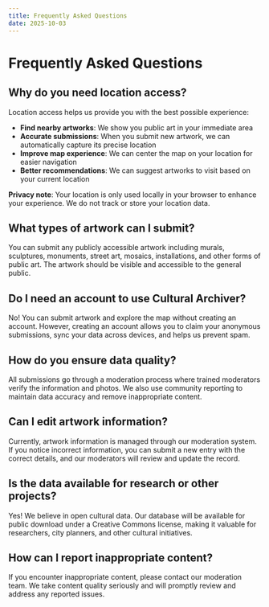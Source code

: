 ```yaml
---
title: Frequently Asked Questions
date: 2025-10-03
---
```


# Frequently Asked Questions

## Why do you need location access?

Location access helps us provide you with the best possible experience:

- **Find nearby artworks**: We show you public art in your immediate area
- **Accurate submissions**: When you submit new artwork, we can automatically capture its precise location
- **Improve map experience**: We can center the map on your location for easier navigation
- **Better recommendations**: We can suggest artworks to visit based on your current location

**Privacy note**: Your location is only used locally in your browser to enhance your experience. We do not track or store your location data.

## What types of artwork can I submit?

You can submit any publicly accessible artwork including murals, sculptures, monuments, street art, mosaics, installations, and other forms of public art. The artwork should be visible and accessible to the general public.

## Do I need an account to use Cultural Archiver?

No! You can submit artwork and explore the map without creating an account. However, creating an account allows you to claim your anonymous submissions, sync your data across devices, and helps us prevent spam.

## How do you ensure data quality?

All submissions go through a moderation process where trained moderators verify the information and photos. We also use community reporting to maintain data accuracy and remove inappropriate content.

## Can I edit artwork information?

Currently, artwork information is managed through our moderation system. If you notice incorrect information, you can submit a new entry with the correct details, and our moderators will review and update the record.

## Is the data available for research or other projects?

Yes! We believe in open cultural data. Our database will be available for public download under a Creative Commons license, making it valuable for researchers, city planners, and other cultural initiatives.

## How can I report inappropriate content?

If you encounter inappropriate content, please contact our moderation team. We take content quality seriously and will promptly review and address any reported issues.
